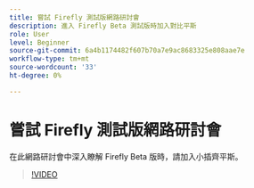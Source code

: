 ```yaml
---
title: 嘗試 Firefly 測試版網路研討會
description: 進入 Firefly Beta 測試版時加入對比平斯
role: User
level: Beginner
source-git-commit: 6a4b1174482f607b70a7e9ac8683325e808aae7e
workflow-type: tm+mt
source-wordcount: '33'
ht-degree: 0%

---
```


# 嘗試 Firefly 測試版網路研討會

在此網路研討會中深入瞭解 Firefly Beta 版時，請加入小插齊平斯。

>[!VIDEO](https://video.tv.adobe.com/v/3420252?quality=12&learn=on&hidetitle=true)
